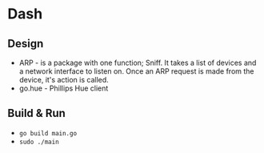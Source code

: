 # Dash



## Design

*  ARP - is a package with one function; Sniff. It takes a list of devices and a network interface to listen on. Once an ARP request is made from the device, it's action is called.
*  go.hue -  Phillips Hue client


## Build & Run


*  `go build main.go`
*  `sudo ./main`
